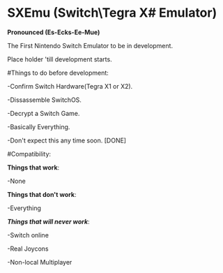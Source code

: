 # SXEmu (Switch\Tegra X# Emulator)
**Pronounced (Es-Ecks-Ee-Mue)**

The First Nintendo Switch Emulator to be in development.

Place holder 'till development starts.

#Things to do before development:

-Confirm Switch Hardware(Tegra X1 or X2).

-Dissassemble SwitchOS.

-Decrypt a Switch Game.

-Basically Everything.

-Don't expect this any time soon. [DONE]

#Compatibility:

**Things that work**:

-None

**Things that don't work**:

-Everything


***Things that will never work***:

-Switch online

-Real Joycons

-Non-local Multiplayer


